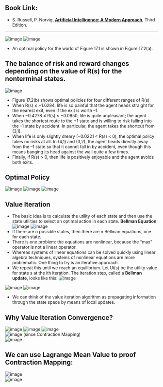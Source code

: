 ## Book Link: 
- S. Russell, P. Norvig, [**Artificial Intelligence: A Modern Approach**](https://www.researchgate.net/publication/220546066_S_Russell_P_Norvig_Artificial_Intelligence_A_Modern_Approach_Third_Edition), Third Edition. 

_____________________________________

![image](https://user-images.githubusercontent.com/88390140/136808964-61e426a8-1737-4143-9b44-b492a910ac75.png)
![image](https://user-images.githubusercontent.com/88390140/136809009-92815e13-4330-4a06-9d57-b6cff22c4963.png)

- An optimal policy for the world of Figure 17.1 is shown in Figure 17.2(a). 


## The balance of risk and reward changes depending on the value of R(s) for the nonterminal states. 
![image](https://user-images.githubusercontent.com/88390140/136809400-0d4c42b3-7f3a-4b0d-a4a4-c3dd53e37d43.png)

- Figure 17.2(b) shows optimal policies for four different ranges of R(s). 
- When R(s) ≤ −1.6284, life is so painful that the agent heads straight for the nearest exit, even if the exit is worth –1. 
- When −0.4278 ≤ R(s) ≤ −0.0850, life is quite unpleasant; the agent takes the shortest route to the +1 state and is willing to risk falling into the –1 state by accident. In particular, the agent takes the shortcut from (3,1). 
- When life is only slightly dreary (−0.0221 < R(s) < 0), the optimal policy takes no risks at all. In (4,1) and (3,2), the agent heads directly away from the –1 state so that it cannot fall in by accident, even though this means banging its head against the wall quite a few times. 
- Finally, if R(s) > 0, then life is positively enjoyable and the agent avoids both exits. 

## Optimal Policy 
![image](https://user-images.githubusercontent.com/88390140/136814271-f2da11da-90dc-49fa-b298-0d03d5f6d469.png)
![image](https://user-images.githubusercontent.com/88390140/136814289-2bf40f43-c05e-4bb4-9869-34c30eaeaabc.png)
![image](https://user-images.githubusercontent.com/88390140/136814205-72bab105-66ac-44b4-afb2-9e2f54c7b7d9.png)

## Value Iteration 
- The basic idea is to calculate the utility of each state and then use the state utilities to select an optimal action in each state.
**Bellman Equation**: 
![image](https://user-images.githubusercontent.com/88390140/136814713-21a0509c-143f-4593-a600-84042141e8ce.png)
![image](https://user-images.githubusercontent.com/88390140/136814806-48409a8b-d5c9-462b-ae64-91f21dc01940.png)
- If there are n possible states, then there are n Bellman equations, one for each state. 
- There is one problem: the equations are nonlinear, because the “max” operator is not a linear operator. 
- Whereas systems of linear equations can be solved quickly using linear algebra techniques, systems of nonlinear equations are more problematic. One thing to try is an iterative approach. 
- We repeat this until we reach an equilibrium. Let Ui(s) be the utility value for state s at the ith iteration. The iteration step, called a **Bellman update**, looks like this:
![image](https://user-images.githubusercontent.com/88390140/136816884-8fe1926a-8c67-4b39-8973-17aa37de7edb.png)


![image](https://user-images.githubusercontent.com/88390140/136816362-98fa1e3e-8328-4a92-9284-e1ced9ad2da2.png)
![image](https://user-images.githubusercontent.com/88390140/136816559-e6f43359-ac3c-4387-8091-85123f21516f.png)
- We can think of the value iteration algorithm as propagating information through the state space by means of local updates. 

## Why Value Iteration Convergence? 
![image](https://user-images.githubusercontent.com/88390140/137592415-7b16fb9c-4006-429e-ad1d-63bfe7ab4b77.png)
![image](https://user-images.githubusercontent.com/88390140/137592526-842d8cb8-6af5-4246-a6d8-f04fc23bd10d.png)
![image](https://user-images.githubusercontent.com/88390140/137592529-edbdb29c-1534-4aef-ab91-741b6ab0f56b.png)                           
![image](https://user-images.githubusercontent.com/88390140/137592535-a7c3ca7b-4fb3-4160-b493-a43673c2e3fb.png)  (since Contraction Mapping)              
![image](https://user-images.githubusercontent.com/88390140/137592565-667b12cc-1754-4313-b434-f6a9b2193c5e.png)


## We can use Lagrange Mean Value to proof Contraction Mapping: 
![image](https://user-images.githubusercontent.com/88390140/137593362-e57d3abe-c276-4671-93cd-6d81873f1748.png)                   
![image](https://user-images.githubusercontent.com/88390140/137593370-facfacc9-7919-4281-8211-f95d506c29bc.png)





















